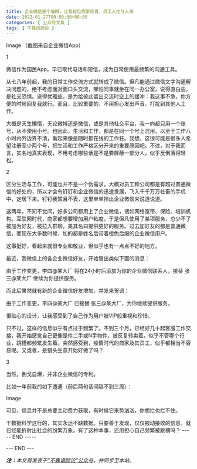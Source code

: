 ```yaml
---
title: 企业微信是个猫眼，让我窥见商家悲喜，员工人往与人来
date: 2022-01-27T00:00:00+08:00
categories: [ 公众号文章 ]
tags: [ 不靠谱颜论 ]
---
```


Image
（截图来自企业微信App）

1

微信作为国民App，早已取代电话和短信，成为日常使用最频繁的沟通工具。

从七八年前起，我的日常工作交流方式就转成了微信。但凡能通过微信文字沟通解决问题的，绝不考虑面对面口头交流，哪怕同事就坐在同一办公室。说得直白些，是社交恐惧。说得优雅些，是为给彼此留出交流时空上的缓冲：我这事不急，你方便的时候回复我就行。而且，比较重要的，不用担心发出声音，打扰到其他人工作。

大概是天生懒惰，无论微博还是微信，或是其他社交平台，我一向都只用一个账号，从不使用小号。也因此，生活和工作，都是在同一个号上混用。以至于工作八小时内外边界不清，看起来像是随时都在线的工作狂。我想，这很可能是很多人希望注册至少两个号，把生活和工作严格区分开来的重要原因吧。不过，对于我而言，实名地真实表现，不用考虑哪些话是不是要屏蔽一部分人，似乎反倒落得轻松。

2

区分生活与工作，可能也并不是一个伪需求，大概对员工和公司都是有超过普通微信的好处的，所以才会有钉钉和企业微信的迅速发展，飞入千千万万社畜的手机中，定居下来。钉钉我暂且不表，这里单单拎出企业微信来说道说道。

这两年，不知不觉间，好多公司都用上了企业微信，诸如网络宽带、保险、培训机构。互联网时代，商家都想要增加用户粘度，于是但凡使用了某项服务，总少不了被加为好友，被拉入群聊，美其名曰提供更好的服务。过去加好友的都是普通微信，而现在大多数时候，加的都是姓名后带着橙色后缀的企业微信用户。

这事挺好，看起来就很专业和敬业，但似乎也有一点点不好的地方。

最近，我微信上的各企业微信好友，开始冒出类似下面的消息：

由于工作变更，李四@某大厂 将在24小时后添加为你的企业微信联系人，接替 张三@某大厂 继续为你提供服务。

而此后果然就有新的企业微信好友增加，并发来贺词：

由于工作变更，李四@某大厂 已接替 张三@某大厂，为你继续提供服务。

很贴心的设计，让我感受到了自己作为用户被VIP般重视和珍惜。

只不过，这样的信息似乎有点过于频繁了。不到三个月，已经好几十起客服工作交接，我开始感觉自己更像是件二手或N手物件，被反复转卖着。似乎不管哪个行业，跳槽都频繁发生着。突然感受到，疫情时代的商家及其员工，似乎都相当不容易呢。又或者，是猎头生意开始好做了吗？

3

当然，倒戈自爆，并非企业微信的专利。

比如一年前我的如下遭遇（前后两句话间隔不到三周）：

Image

可见，信息并不是总要主动费力获取，有时候它来势汹汹，你想拦也拦不住。

干数据科学这行的，其实永远不缺数据。只要善于发现，仅仅被动接收的信息，就已经能折射出社会的纷繁万象。有了这种本事，还用担心自己频繁被跳槽吗？
----- END -----

<div class="p-5 text-center">--- END ---</div>

<i><b>注：</b>本文首发表于[“不靠谱颜论”公众号](https://mp.weixin.qq.com/s/FVbA1VRnDpJ5GR3gy49fgw)，并同步至本站。</i>
